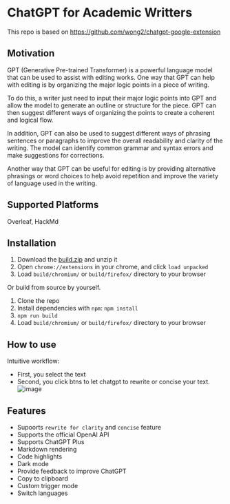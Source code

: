 # ChatGPT for Academic Writters
This repo is based on https://github.com/wong2/chatgpt-google-extension

## Motivation 
GPT (Generative Pre-trained Transformer) is a powerful language model that can be used to assist with editing works. One way that GPT can help with editing is by organizing the major logic points in a piece of writing.

To do this, a writer just need to input their major logic points into GPT and allow the model to generate an outline or structure for the piece. GPT can then suggest different ways of organizing the points to create a coherent and logical flow.

In addition, GPT can also be used to suggest different ways of phrasing sentences or paragraphs to improve the overall readability and clarity of the writing. The model can identify common grammar and syntax errors and make suggestions for corrections.

Another way that GPT can be useful for editing is by providing alternative phrasings or word choices to help avoid repetition and improve the variety of language used in the writing.

## Supported Platforms 

Overleaf, HackMd

## Installation
1. Download the [build.zip]([https://github.com/xiaofen9/chatgpt-writting-extension/blob/main/gptwritter.crx](https://github.com/xiaofen9/chatgpt-writting-extension/blob/main/build.zip)) and unzip it
2. Open `chrome://extensions` in your chrome, and click `load unpacked`
3. Load `build/chromium/` or `build/firefox/` directory to your browser


Or build from source by yourself.

1. Clone the repo
2. Install dependencies with `npm`: `npm install`
3. `npm run build`
4. Load `build/chromium/` or `build/firefox/` directory to your browser


## How to use
Intuitive workflow:
- First, you select the text
- Second, you click btns to let chatgpt to rewrite or concise your text.
![image](https://user-images.githubusercontent.com/20917869/221438513-3ac5bfb4-3d73-4fae-97a5-1c14622d96af.png)

## Features
- Supoorts `rewrite for clarity` and `concise` feature
- Supports the official OpenAI API
- Supports ChatGPT Plus
- Markdown rendering
- Code highlights
- Dark mode
- Provide feedback to improve ChatGPT
- Copy to clipboard
- Custom trigger mode
- Switch languages


